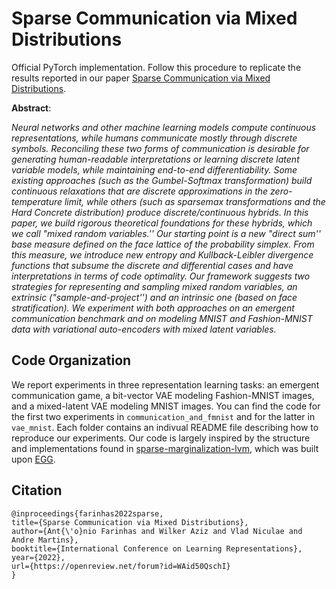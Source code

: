 # Sparse Communication via Mixed Distributions

Official PyTorch implementation. Follow this procedure to replicate the results reported in our paper [Sparse Communication via Mixed Distributions](https://openreview.net/forum?id=WAid50QschI).

**Abstract**:

_Neural networks and other machine learning models compute continuous representations, while humans communicate mostly through discrete symbols. Reconciling these two forms of communication is desirable for generating human-readable interpretations or learning discrete latent variable models, while maintaining end-to-end differentiability. Some existing approaches (such as the Gumbel-Softmax transformation) build continuous relaxations that are discrete approximations in the zero-temperature limit, while others (such as sparsemax transformations and the Hard Concrete distribution) produce discrete/continuous hybrids. In this paper, we build rigorous theoretical foundations for these hybrids, which we call "mixed random variables.'' Our starting point is a new "direct sum'' base measure defined on the face lattice of the probability simplex. From this measure, we introduce new entropy and Kullback-Leibler divergence functions that subsume the discrete and differential cases and have interpretations in terms of code optimality. Our framework suggests two strategies for representing and sampling mixed random variables, an extrinsic ("sample-and-project'') and an intrinsic one (based on face stratification). We experiment with both approaches on an  emergent communication benchmark and on modeling MNIST and Fashion-MNIST data with variational auto-encoders with mixed latent variables._

## Code Organization

We report experiments in three representation learning tasks: an emergent communication game, a bit-vector VAE modeling Fashion-MNIST images, and a mixed-latent VAE modeling MNIST images. You can find the code for the first two experiments in `communication_and_fmnist` and for the latter in `vae_mnist`. Each folder contains an indivual README file describing how to reproduce our experiments. Our code is largely inspired by the structure and implementations found in [sparse-marginalization-lvm](https://github.com/deep-spin/sparse-marginalization-lvm), which was built upon [EGG](https://github.com/facebookresearch/EGG).

## Citation

```
@inproceedings{farinhas2022sparse,
title={Sparse Communication via Mixed Distributions},
author={Ant{\'o}nio Farinhas and Wilker Aziz and Vlad Niculae and Andre Martins},
booktitle={International Conference on Learning Representations},
year={2022},
url={https://openreview.net/forum?id=WAid50QschI}
}
```
